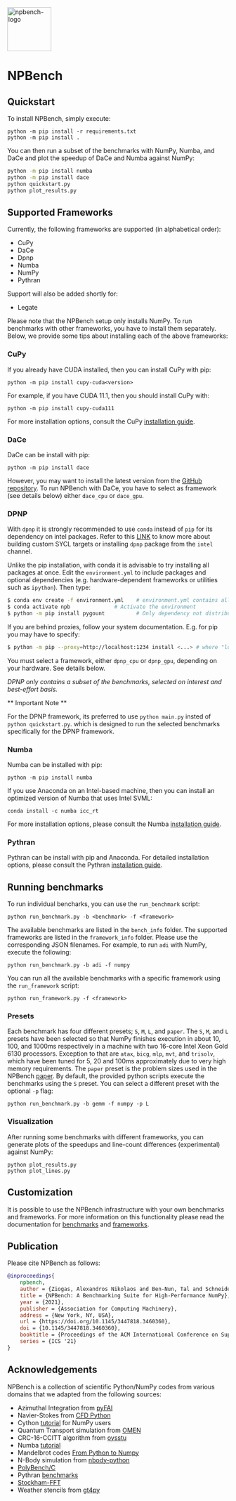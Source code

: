 <img src="npbench.svg" alt="npbench-logo" width="100"/>
<h1>NPBench</h1>

## Quickstart

To install NPBench, simply execute:

```
python -m pip install -r requirements.txt
python -m pip install .
```

You can then run a subset of the benchmarks with NumPy, Numba, and DaCe and plot
the speedup of DaCe and Numba against NumPy:

``` bash
python -m pip install numba
python -m pip install dace
python quickstart.py
python plot_results.py
```

## Supported Frameworks

Currently, the following frameworks are supported (in alphabetical order):
- CuPy
- DaCe
- Dpnp
- Numba
- NumPy
- Pythran

Support will also be added shortly for:
- Legate

Please note that the NPBench setup only installs NumPy.
To run benchmarks with other frameworks, you have to install them separately.
Below, we provide some tips about installing each of the above frameworks:

### CuPy

If you already have CUDA installed, then you can install CuPy with pip:
```
python -m pip install cupy-cuda<version>
```
For example, if you have CUDA 11.1, then you should install CuPy with:
```
python -m pip install cupy-cuda111
```
For more installation options, consult the CuPy [installation guide](https://docs.cupy.dev/en/stable/install.html#install-cupy).

### DaCe

DaCe can be install with pip:
```
python -m pip install dace
```
However, you may want to install the latest version from the [GitHub repository](https://github.com/spcl/dace).
To run NPBench with DaCe, you have to select as framework (see details below)
either `dace_cpu` or `dace_gpu`.


### DPNP

With `dpnp` it is strongly recommended to use `conda` instead of `pip` for its dependency on intel packages. 
Refer to this 
[LINK](https://intelpython.github.io/dpnp/quick_start_guide.html#building-for-custom-sycl-targets) to know more 
about building custom SYCL targets or installing `dpnp` package from the `intel` channel.

Unlike the pip installation, with conda it is advisable to try installing all packages at once.
Edit the `environment.yml` to include packages and optional dependencies (e.g. hardware-dependent frameworks
or utilities such as `ipython`). Then type:

``` bash
$ conda env create -f environment.yml    # environment.yml contains all the right dependencies
$ conda activate npb              # Activate the environment
$ python -m pip install pygount          # Only dependency not distributed with conda
```
If you are behind proxies, follow your system documentation. E.g. for pip you may have to specify:
``` bash
$ python -m pip --proxy=http://localhost:1234 install <...> # where "localhost:1234" is the value of the env var "HTTP_PROXY"
```
You must select a framework, either `dpnp_cpu` or `dpnp_gpu`, depending on your hardware. See details below.

_DPNP only contains a subset of the benchmarks, selected on interest and best-effort basis._

** Important Note **

For the DPNP framework, its preferred to use `python main.py` insted of `python quickstart.py`. which is designed to run the selected benchmarks specifically for the DPNP framework.

### Numba

Numba can be installed with pip:
```
python -m pip install numba
```
If you use Anaconda on an Intel-based machine, then you can install an optimized version of Numba that uses Intel SVML:
```
conda install -c numba icc_rt
```
For more installation options, please consult the Numba [installation guide](https://numba.readthedocs.io/en/stable/user/installing.html).

### Pythran

Pythran can be install with pip and Anaconda. For detailed installation options, please consult the Pythran [installation guide](https://pythran.readthedocs.io/en/latest/).


## Running benchmarks

To run individual bencharks, you can use the `run_benchmark` script:
```
python run_benchmark.py -b <benchmark> -f <framework>
```
The available benchmarks are listed in the `bench_info` folder.
The supported frameworks are listed in the `framework_info` folder.
Please use the corresponding JSON filenames.
For example, to run `adi` with NumPy, execute the following:
```
python run_benchmark.py -b adi -f numpy
```
You can run all the available benchmarks with a specific framework using the `run_framework` script:
```
python run_framework.py -f <framework>
```

### Presets

Each benchmark has four different presets; `S`, `M`, `L`, and `paper`.
The `S`, `M`, and `L` presets have been selected so that NumPy finishes execution
in about 10, 100, and 1000ms respectively in a machine with two 16-core Intel Xeon
Gold 6130 processors.
Exception to that are `atax`, `bicg`, `mlp`, `mvt`, and `trisolv`, which have been
tuned for 5, 20 and 100ms approximately due to very high memory requirements.
The `paper` preset is the problem sizes used in the NPBench [paper](http://spcl.inf.ethz.ch/Publications/index.php?pub=412).
By default, the provided python scripts execute the benchmarks using the `S` preset.
You can select a different preset with the optional `-p` flag:
```
python run_benchmark.py -b gemm -f numpy -p L
```

### Visualization

After running some benchmarks with different frameworks, you can generate plots
of the speedups and line-count differences (experimental) against NumPy:
```
python plot_results.py
python plot_lines.py
```

## Customization

It is possible to use the NPBench infrastructure with your own benchmarks and frameworks.
For more information on this functionality please read the documentation for [benchmarks](benchmarks.md) and [frameworks](frameworks.md).

## Publication

Please cite NPBench as follows:

```bibtex
@inproceedings{
    npbench,
    author = {Ziogas, Alexandros Nikolaos and Ben-Nun, Tal and Schneider, Timo and Hoefler, Torsten},
    title = {NPBench: A Benchmarking Suite for High-Performance NumPy},
    year = {2021},
    publisher = {Association for Computing Machinery},
    address = {New York, NY, USA},
    url = {https://doi.org/10.1145/3447818.3460360},
    doi = {10.1145/3447818.3460360},
    booktitle = {Proceedings of the ACM International Conference on Supercomputing},
    series = {ICS '21}
}
```

## Acknowledgements

NPBench is a collection of scientific Python/NumPy codes from various domains that we adapted from the following sources:
- Azimuthal Integration from [pyFAI](https://github.com/silx-kit/pyFAI)
- Navier-Stokes from  [CFD Python](https://github.com/barbagroup/CFDPython)
- Cython [tutorial](https://cython.readthedocs.io/en/latest/src/userguide/numpy_tutorial.html) for NumPy users
- Quantum Transport simulation from [OMEN](https://nano-tcad.ee.ethz.ch/research/computational-nanoelectronics.html)
- CRC-16-CCITT algorithm from [oysstu](https://gist.github.com/oysstu/68072c44c02879a2abf94ef350d1c7c6)
- Numba [tutorial](https://numba.readthedocs.io/en/stable/user/5minguide.html)
- Mandelbrot codes [From Python to Numpy](https://github.com/rougier/from-python-to-numpy)
- N-Body simulation from [nbody-python](https://github.com/pmocz/nbody-python)
- [PolyBench/C](http://web.cse.ohio-state.edu/~pouchet.2/software/polybench/)
- Pythran [benchmarks](https://github.com/serge-sans-paille/numpy-benchmarks/)
- [Stockham-FFT](http://urn.kb.se/resolve?urn=urn:nbn:se:kth:diva-287731)
- Weather stencils from [gt4py](https://github.com/GridTools/gt4py)
